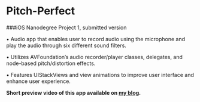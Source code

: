 # Pitch-Perfect
###iOS Nanodegree Project 1, submitted version

•	Audio app that enables user to record audio using the microphone and play the audio through six different sound filters.

•	Utilizes AVFoundation’s audio recorder/player classes, delegates, and node-based pitch/distortion effects.

•	Features UIStackViews and view animations to improve user interface and enhance user experience.

**Short preview video of this app available on [my blog](http://mikemdev40.blogspot.com).**
